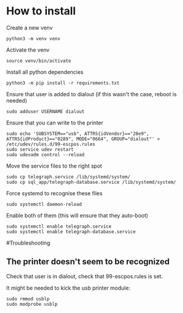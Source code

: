 # How to install

Create a new venv
```
python3 -m venv venv
```

Activate the venv
```
source venv/bin/activate
```

Install all python dependencies
```
python3 -m pip install -r requirements.txt
```

Ensure that user is added to dialout (if this wasn't the case, reboot is needed)
```
sudo adduser USERNAME dialout
```

Ensure that you can write to the printer
```
sudo echo 'SUBSYSTEM=="usb", ATTRS{idVendor}=="28e9", ATTRS{idProduct}=="0289", MODE="0664", GROUP="dialout"' > /etc/udev/rules.d/99-escpos.rules
sudo service udev restart
sudo udevadm control --reload
```

Move the service files to the right spot
```
sudo cp telegraph.service /lib/systemd/system/
sudo cp sql_app/telegraph-database.service /lib/systemd/system/
```

Force systemd to recognise these files
```
sudo systemctl daemon-reload
```

Enable both of them (this will ensure that they auto-boot)
```
sudo systemctl enable telegraph.service
sudo systemctl enable telegraph-database.service
```

#Troubleshooting
## The printer doesn't seem to be recognized
Check that user is in dialout, check that 99-escpos.rules is set.

It might be needed to kick the usb printer module: 
```
sudo rmmod usblp
sudo modprobe usblp
```
